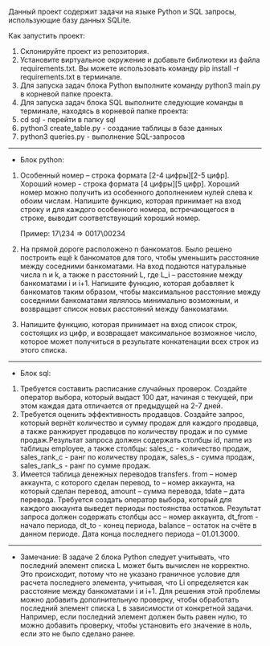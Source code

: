 Данный проект содержит задачи на языке Python и SQL запросы, использующие базу данных SQLite.

  Как запустить проект:
1. Склонируйте проект из репозитория.
2. Установите виртуальное окружение и добавьте библиотеки из файла requirements.txt. Вы можете использовать команду pip install -r requirements.txt в терминале.
3. Для запуска задач блока Python выполните команду python3 main.py в корневой папке проекта.
4. Для запуска задач блока SQL выполните следующие команды в терминале, находясь в корневой папке проекта:
5. cd sql - перейти в папку sql
6. python3 create_table.py - создание таблицы в базе данных
7. python3 queries.py - выполнение SQL-запросов


---
- Блок python:
1.	Особенный номер – строка формата [2-4 цифры]\[2-5 цифр]. Хороший номер - строка формата [4 цифры]\[5 цифр]. Хороший номер можно получить из особенного дополнением нулей слева к обоим числам.
Напишите функцию, которая принимает на вход строку и для каждого особенного номера, встречающегося в строке, выводит соответствующий хороший номер.

    Пример:
17\234 => 0017\00234 

2.  На прямой дороге расположено n банкоматов. Было решено построить ещё k банкоматов для того, чтобы уменьшить расстояние между соседними банкоматами. 
На вход подаются натуральные числа n и k, а также n расстояний L, где L_i – расстояние между банкоматами i и  i+1. Напишите функцию, которая добавляет k банкоматов таким образом, чтобы максимальное расстояние между соседними банкоматами являлось минимально возможным, и возвращает список новых расстояний между банкоматами.


3.  Напишите функцию, которая принимает на вход список строк, состоящих из цифр, и возвращает максимальное возможное число, которое может получиться в результате конкатенации всех строк из этого списка.
---
- Блок sql:
1.	Требуется составить расписание случайных проверок. Создайте оператор выбора, который выдаст 100 дат, начиная с текущей, при этом каждая дата отличается от предыдущей на 2-7 дней.
2.	Требуется оценить эффективность продавцов. Создайте запрос, который вернёт количество и сумму продаж для каждого продавца, а также ранжирует продавцов по количеству продаж и по сумме продаж.Результат запроса должен содержать столбцы id, name из таблицы employee, а также столбцы:
sales_c - количество продаж, 
sales_rank_c - ранг по количеству продаж, 
sales_s - сумма продаж, 
sales_rank_s -  ранг по сумме продаж.
4.	Имеется таблица денежных переводов transfers. from – номер аккаунта, с которого сделан перевод,
to – номер аккаунта, на который сделан перевод,
amount – сумма перевода,
tdate – дата перевода.
Требуется создать оператор выбора, который для каждого аккаунта выведет периоды постоянства остатков. Результат запроса должен содержать столбцы acc – номер аккаунта, dt_from - начало периода,
dt_to - конец периода, balance – остаток на счёте в данном периоде.
Дата конца последнего периода – 01.01.3000. 
---
 - Замечание:
В задаче 2 блока Python следует учитывать, что последний элемент списка L может быть вычислен не корректно. Это происходит, потому что не указано граничное условие для расчета последнего элемента, учитывая, что Li определяется как расстояние между банкоматами i и i+1. Для решения этой проблемы можно добавить дополнительную проверку, чтобы обработать последний элемент списка L в зависимости от конкретной задачи. Например, если последний элемент должен быть равен нулю, то можно добавить проверку, чтобы установить его значение в ноль, если это не было сделано ранее.
